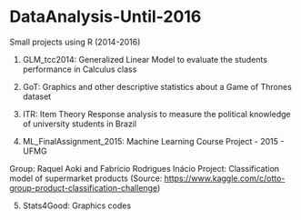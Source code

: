 # DataAnalysis-Until-2016
Small projects using R (2014-2016)

1) GLM_tcc2014: Generalized Linear Model to evaluate the students performance in Calculus class 

2) GoT: Graphics and other descriptive statistics about a Game of Thrones dataset 
3) ITR: Item Theory Response analysis to measure the political knowledge of university students in Brazil

4) ML_FinalAssignment_2015: Machine Learning Course Project - 2015 - UFMG 

Group: Raquel Aoki and Fabrício Rodrigues Inácio
Project: Classification model of supermarket products (Source: https://www.kaggle.com/c/otto-group-product-classification-challenge)

5) Stats4Good: Graphics codes 
